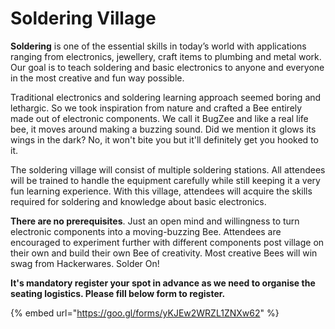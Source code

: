 # Soldering Village

**Soldering** is one of the essential skills in today’s world with applications ranging from electronics, jewellery, craft items to plumbing and metal work. Our goal is to teach soldering and basic electronics to anyone and everyone in the most creative and fun way possible.

Traditional electronics and soldering learning approach seemed boring and lethargic. So we took inspiration from nature and crafted a Bee entirely made out of electronic components. We call it BugZee and like a real life bee, it moves around making a buzzing sound. Did we mention it glows its wings in the dark? No, it won't bite you but it'll definitely get you hooked to it.    

The soldering village will consist of multiple soldering stations. All attendees will be trained to handle the equipment carefully while still keeping it a very fun learning experience. With this village, attendees will acquire the skills required for soldering and knowledge about basic electronics. 

**There are no prerequisites**. Just an open mind and willingness to turn electronic components into a moving-buzzing Bee. Attendees are encouraged to experiment further with different components post village on their own and build their own Bee of creativity. Most creative Bees will win swag from Hackerwares. Solder On! 

**It's mandatory register your spot in advance as we need to organise the seating logistics. Please fill below form to register.**

{% embed url="https://goo.gl/forms/yKJEw2WRZL1ZNXw62" %}

